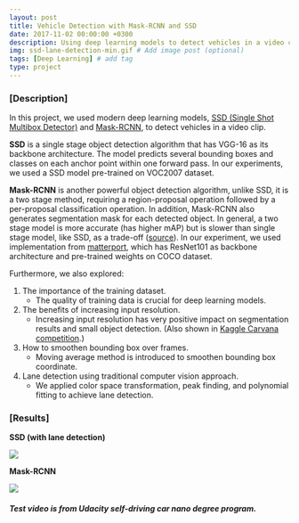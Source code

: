 ```yaml
---
layout: post
title: Vehicle Detection with Mask-RCNN and SSD
date: 2017-11-02 00:00:00 +0300
description: Using deep learning models to detect vehicles in a video clips.
img: ssd-lane-detection-min.gif # Add image post (optional)
tags: [Deep Learning] # add tag
type: project
---
```


### [Description]

In this project, we used modern deep learning models, [SSD (Single Shot Multibox Detector)](https://arxiv.org/abs/1512.02325) and [Mask-RCNN](https://arxiv.org/abs/1703.06870), to detect vehicles in a video clip.

**SSD** is a single stage object detection algorithm that has VGG-16 as its backbone architecture. The model predicts several bounding boxes and classes on each anchor point within one forward pass. In our experiments, we used a SSD model pre-trained on VOC2007 dataset.

**Mask-RCNN** is another powerful object detection algorithm, unlike SSD, it is a two stage method, requiring a region-proposal operation followed by a per-proposal classification operation. In addition, Mask-RCNN also generates segmentation mask for each detected object. In general, a two stage model is more accurate (has higher mAP) but is slower than single stage model, like SSD, as a trade-off ([source](https://arxiv.org/abs/1611.10012)). In our experiment, we used implementation from [matterport](https://github.com/matterport/Mask_RCNN), which has ResNet101 as backbone architecture and pre-trained weights on COCO dataset.

Furthermore, we also explored:
  1. The importance of the training dataset.
      - The quality of training data is crucial for deep learning models. 
  2. The benefits of increasing input resolution.
      - Increasing input resolution has very positive impact on segmentation results and small object detection. (Also shown in  [Kaggle Carvana competition](https://www.kaggle.com/c/carvana-image-masking-challenge/discussion).)
  3. How to smoothen bounding box over frames.
      - Moving average method is introduced to smoothen bounding box coordinate.
  4. Lane detection using traditional computer vision approach.
      - We applied color space transformation, peak finding, and polynomial fitting to achieve lane detection.
    
### [Results]

**SSD (with lane detection)**

![](https://shaoanlu.files.wordpress.com/2017/05/ssd-lane-detection-min.gif)

**Mask-RCNN**

![](https://shaoanlu.files.wordpress.com/2017/05/mask_rcnn_car_detection-min.gif)

##### Test video is from Udacity self-driving car nano degree program.
